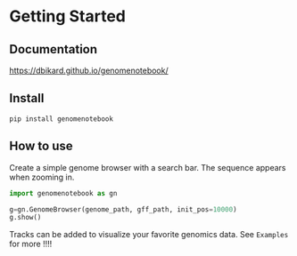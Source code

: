 Getting Started
================

<!-- WARNING: THIS FILE WAS AUTOGENERATED! DO NOT EDIT! -->

## Documentation

<https://dbikard.github.io/genomenotebook/>

## Install

    pip install genomenotebook

## How to use

Create a simple genome browser with a search bar. The sequence appears
when zooming in.

``` python
import genomenotebook as gn

g=gn.GenomeBrowser(genome_path, gff_path, init_pos=10000)
g.show()
```

Tracks can be added to visualize your favorite genomics data. See
`Examples` for more !!!!
